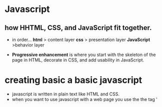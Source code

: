 # Javascript

## how HHTML, CSS, and JavaScript fit together.
- in order... **html** > content layer **css** > presentation layer **JavaScript** >behavior layer

- **Progressive enhancement** is where you start with the skeleton of the page in HTML, decorate in CSS, and add usability in JavaScript.

# creating basic a basic javascript
- javascript is written in plain text like HTML and CSS. 
- when you want to use javascript with a web page you use the the tag '<script>'
- you can put javascript in HTML, but it is better to put it in its own file.

## how to use objects and methods 
- **objects** containers for named values.
- **method** the method tells the object what to do.

javascript runs where it is found in the HTML.

#basic javascript instructions

**statements** - each individual instruction or step in a script. should end with semicolon ;
**comments** you should write comments to explain what your code does. this helps you and others who might be looking at your code.
### **variables** 
- a script will have to temporarily store info it needs to do the job. it stores the data in variables. the data stored in a variable can vary each time the script runs.
- you have to create a variable before you can use it. you do this by typin 'var' and then naming it. 'var example;'

- you can assign a variable a value with an assignment operator. 'var example = 1;'

**there are 3 data types**
1. numeric data.
2. string type data - letters and other characters
3. boolean data - either true or false

- you can use a variable to store a string, a number, or a boolean.

## six rules for naming variables
1. name must begin with a letter, a dollar sign $, or an underscore. **it must not start with a number**
2. name can contain letters $ or _. do not use a dash - or a period in a variable name.
3. cant use keywords or reserved words.
4. variables are case sensitive. it is bad practice to use "no" and "No".
5. use a name that describes the kind of info the variable stores.
6. if your variable has more than one word capitolizeTheBeginningOfEveryOtherWord. you can also use an _.
